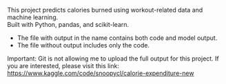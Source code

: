 This project predicts calories burned using workout-related data and machine learning.  
Built with Python, pandas, and scikit-learn.  
- The file with output in the name contains both code and model output.  
- The file without output includes only the code.  

Important: Git is not allowing me to upload the full output for this project. If you are interested, please visit this link: https://www.kaggle.com/code/snoopycl/calorie-expenditure-new
